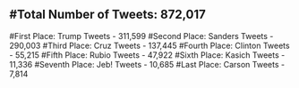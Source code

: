#Total Number of Tweets: 872,017 
---
#First Place: Trump Tweets - 311,599
#Second Place: Sanders Tweets - 290,003
#Third Place: Cruz Tweets - 137,445
#Fourth Place: Clinton Tweets - 55,215
#Fifth Place: Rubio Tweets - 47,922
#Sixth Place: Kasich Tweets - 11,336
#Seventh Place: Jeb! Tweets - 10,685
#Last Place: Carson Tweets - 7,814
